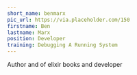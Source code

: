 ```yaml
---
short_name: benmarx
pic_url: https://via.placeholder.com/150
firstname: Ben
lastname: Marx
position: Developer
training: Debugging A Running System
---
```


Author and of elixir books and developer
